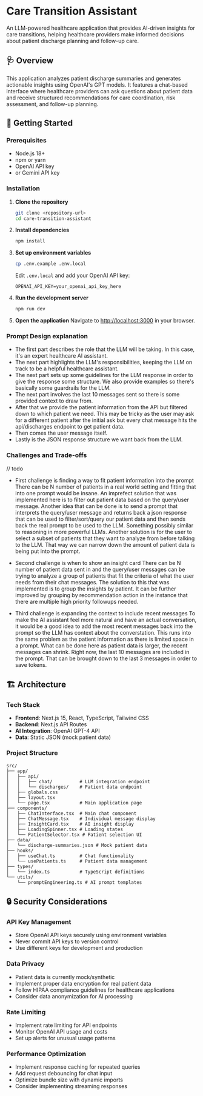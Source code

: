 # Care Transition Assistant

An LLM-powered healthcare application that provides AI-driven insights for care transitions, helping healthcare providers make informed decisions about patient discharge planning and follow-up care.

## 🩺 Overview

This application analyzes patient discharge summaries and generates actionable insights using OpenAI's GPT models. It features a chat-based interface where healthcare providers can ask questions about patient data and receive structured recommendations for care coordination, risk assessment, and follow-up planning.

## 🚀 Getting Started

### Prerequisites

- Node.js 18+
- npm or yarn
- OpenAI API key
- or Gemini API key

### Installation

1. **Clone the repository**

   ```bash
   git clone <repository-url>
   cd care-transition-assistant
   ```

2. **Install dependencies**

   ```bash
   npm install
   ```

3. **Set up environment variables**

   ```bash
   cp .env.example .env.local
   ```

   Edit `.env.local` and add your OpenAI API key:

   ```
   OPENAI_API_KEY=your_openai_api_key_here
   ```

4. **Run the development server**

   ```bash
   npm run dev
   ```

5. **Open the application**
   Navigate to [http://localhost:3000](http://localhost:3000) in your browser.



### Prompt Design explanation
- The first part describes the role that the LLM will be taking. In this case, it's an expert healthcare AI assistant.
- The next part highlights the LLM's responsibilities, keeping the LLM on track to be a helpful healthcare assistant.
- The next part sets up some guidelines for the LLM response in order to give the response some structure. We also provide examples so there's basically some guardrails for the LLM.
- The next part involves the last 10 messages sent so there is some provided context to draw from.
- After that we provide the patient information from the API but filtered down to which patient we need. This may be tricky as the user may ask for a different patient after the initial ask but every chat message hits the api/discharges endpoint to get patient data.
- Then comes the user message itself.
- Lastly is the JSON response structure we want back from the LLM.


### Challenges and Trade-offs
// todo
- First challenge is finding a way to fit patient information into the prompt
There can be N number of patients in a real world setting and fitting that into one prompt would be insane. An imprefect solution that was implemented here is to filter out patient data based on the query/user message. Another idea that can be done is to send a prompt that interprets the query/user message and returns back a json response that can be used to filter/sort/query our patient data and then sends back the real prompt to be used to the LLM. Something possibly similar to reasoning in more powerful LLMs.
Another solution is for the user to select a subset of patients that they want to analyze from before talking to the LLM. That way we can narrow down the amount of patient data is being put into the prompt.

- Second challenge is when to show an insight card
There can be N number of patient data sent in and the query/user messages can be trying to analyze a group of patients that fit the criteria of what the user needs from their chat messages. The solution to this that was implemented is to group the insights by patient. It can be further improved by grouping by recommendation action in the instance that there are multiple high priority followups needed. 

- Third challenge is expanding the context to include recent messages
To make the AI assistant feel more natural and have an actual conversation, it would be a good idea to add the most recent messages back into the prompt so the LLM has context about the converstation. This runs into the same problem as the patient information as there is limited space in a prompt. What can be done here as patient data is larger, the recent messages can shrink. Right now, the last 10 messages are included in the prompt. That can be brought down to the last 3 messages in order to save tokens.

## 🏗️ Architecture

### Tech Stack

- **Frontend**: Next.js 15, React, TypeScript, Tailwind CSS
- **Backend**: Next.js API Routes
- **AI Integration**: OpenAI GPT-4 API
- **Data**: Static JSON (mock patient data)

### Project Structure

```
src/
├── app/
│   ├── api/
│   │   ├── chat/          # LLM integration endpoint
│   │   └── discharges/    # Patient data endpoint
│   ├── globals.css
│   ├── layout.tsx
│   └── page.tsx           # Main application page
├── components/
│   ├── ChatInterface.tsx  # Main chat component
│   ├── ChatMessage.tsx    # Individual message display
│   ├── InsightCard.tsx    # AI insight display
│   ├── LoadingSpinner.tsx # Loading states
│   └── PatientSelector.tsx # Patient selection UI
├── data/
│   └── discharge-summaries.json # Mock patient data
├── hooks/
│   ├── useChat.ts         # Chat functionality
│   └── usePatients.ts     # Patient data management
├── types/
│   └── index.ts           # TypeScript definitions
└── utils/
    └── promptEngineering.ts # AI prompt templates
```



## 🔒 Security Considerations

### API Key Management

- Store OpenAI API keys securely using environment variables
- Never commit API keys to version control
- Use different keys for development and production

### Data Privacy

- Patient data is currently mock/synthetic
- Implement proper data encryption for real patient data
- Follow HIPAA compliance guidelines for healthcare applications
- Consider data anonymization for AI processing

### Rate Limiting

- Implement rate limiting for API endpoints
- Monitor OpenAI API usage and costs
- Set up alerts for unusual usage patterns


### Performance Optimization

- Implement response caching for repeated queries
- Add request debouncing for chat input
- Optimize bundle size with dynamic imports
- Consider implementing streaming responses

